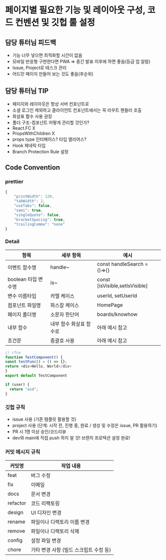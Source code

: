 # 페이지별 필요한 기능 및 레이아웃 구성, 코드 컨벤션 및 깃헙 룰 설정

## 담당 튜터님 피드백

- 기능 너무 넣으면 최적화할 시간이 없음
- 모바일 반응형 구현한다면 PWA => 중간 발표 이후에 하면 좋음(등급 업 알람)
- Issue, Project로 테스크 관리
- 어드민 페이지 만들어 보는 것도 좋음(후순위)

## 담당 튜터님 TIP

- 페이지와 레이아웃은 항상 서버 컨포넌트로
- 소셜 로그인 제외하고 클라이언트 컨포넌트에서는 꼭 라우트 핸들러 호출
- 화살표 함수 사용 권장
- 폴더 구조-컴포넌트 어떻게 관리할 것인가?
- React.FC X
- PropsWithChildren X
- props type 인터페이스? 타입 앨리어스?
- Hook 제네릭 타입
- Branch Protection Rule 설정

## Code Convention

### prettier

```js
{
    "printWidth": 120,
    "tabWidth": 2,
    "useTabs": false,
    "semi": true,
    "singleQuote": false,
    "bracketSpacing": true,
    "trailingComma": "none"
}
```

### Detail

| 항목                | 세부 항목               | 예시                           |
| ------------------- | ----------------------- | ------------------------------ |
| 이벤트 함수명       | handle~                 | const handleSearch =()⇒{}      |
| boolean 타입 변수명 | is~                     | const [isVisible,setIsVisible] |
| 변수 이름타입       | 카멜 케이스             | userId, setUserId              |
| 컴포넌트 파일명     | 파스칼 케이스           | HomePage                       |
| 페이지 폴더명       | 소문자 한단어           | boards/knowhow                 |
| 내부 함수           | 내부 함수 화살표 함수로 | 아래 예시 참고                 |
| 조건문              | 중괄호 사용             | 아래 예시 참고                 |

```js
// rfce
function TestComponent() {
const testFunc() = () => {};
return <div>Hello, World</div>
}
export default TestComponent
```

```js
if (user) {
  return "asd";
}
```

### 깃헙 규칙

- issue 사용 (기존 템플릿 활용할 것)
- project 사용 (단계: 시작 전, 진행 중, 완료 / 생성 및 수정은 issue, PR 활용하기)
- PR 시 1명 이상 승인/코드리뷰
- dev와 main에 직접 push 하지 말 것! 브랜치 프로텍션 설정 완료!

### 커밋 메시지 규칙

| 커밋명   | 작업 내용                              |
| -------- | -------------------------------------- |
| feat     | 버그 수정                              |
| fix      | 이메일                                 |
| docs     | 문서 변경                              |
| refactor | 코드 리팩토링                          |
| design   | UI 디자인 변경                         |
| rename   | 파일이나 디렉토리 이름 변경            |
| remove   | 파일이나 디렉토리 삭제                 |
| config   | 설정 파일 변경                         |
| chore    | 기타 변경 사항 (빌드 스크립트 수정 등) |
